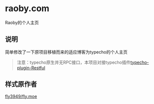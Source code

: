 # raoby.com
Raoby的个人主页

## 说明
简单修改了一下原项目移植而来的适应博客为typecho的个人主页
> 注意：typecho原生并无RPC接口，本项目对接typecho插件[typecho-plugin-Restful](https://github.com/moefront/typecho-plugin-Restful)

## 样式原作者
[fly3949/fly.moe](https://github.com/fly3949/fly.moe)
